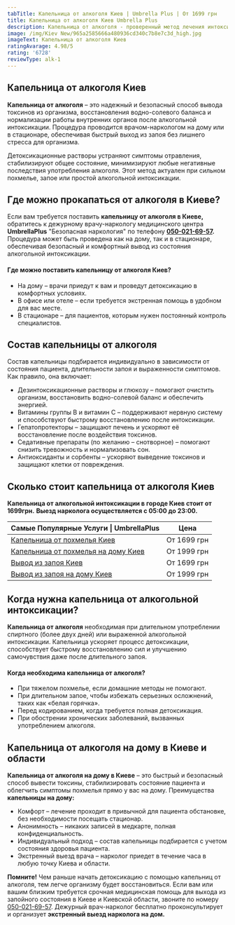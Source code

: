```yaml
---
tabTitle: Капельница от алкоголя Киев | Umbrella Plus | От 1699 грн
title: Капельница от алкоголя Киев Umbrella Plus
description: Капельница от алкоголя - проверенный метод лечения интоксикации
image: /img/Kiev New/965a2585666a480936cd340c7b8e7c3d_high.jpg
imageText: Капельница от алкоголя Киев
ratingAvarage: 4.98/5
rating: '6728'
reviewType: alk-1
---
```


## Капельница от алкоголя Киев

**Капельница от алкоголя** – это надежный и безопасный способ вывода токсинов из организма, восстановления водно-солевого баланса и нормализации работы внутренних органов после алкогольной интоксикации. Процедура проводится врачом-наркологом на дому или в стационаре, обеспечивая быстрый выход из запоя без лишнего стресса для организма.

Детоксикационные растворы устраняют симптомы отравления, стабилизируют общее состояние, минимизируют любые негативные последствия употребления алкоголя. Этот метод актуален при сильном похмелье, запое или простой алкогольной интоксикации.

## Где можно прокапаться от алкоголя в Киеве?

Если вам требуется поставить **капельницу от алкоголя в Киеве,** обратитесь к дежурному врачу-наркологу медицинского центра **UmbrellaPlus** "Безопасная наркология" по телефону **[050-021-69-57](tel:0500216957).** Процедура может быть проведена как на дому, так и в стационаре, обеспечивая безопасный и комфортный вывод из состояния алкогольной интоксикации.

#### **Где можно поставить капельницу от алкоголя Киев?**

* На дому – врачи приедут к вам и проведут детоксикацию в комфортных условиях.
* В офисе или отеле – если требуется экстренная помощь в удобном для вас месте.
* В стационаре – для пациентов, которым нужен постоянный контроль специалистов.

## Состав капельницы от алкоголя

Состав капельницы подбирается индивидуально в зависимости от состояния пациента, длительности запоя и выраженности симптомов. Как правило, она включает:

* Дезинтоксикационные растворы и глюкозу – помогают очистить организм, восстановить водно-солевой баланс и обеспечить энергией.
* Витамины группы B и витамин C – поддерживают нервную систему и способствуют быстрому восстановлению после интоксикации.
* Гепатопротекторы – защищают печень и ускоряют её восстановление после воздействия токсинов.
* Седативные препараты (по желанию – снотворное) – помогают снизить тревожность и нормализовать сон.
* Антиоксиданты и сорбенты – ускоряют выведение токсинов и защищают клетки от повреждения.

## Сколько стоит капельница от алкоголя Киев

**Капельница от алкогольной интоксикации в городе Киев стоит от 1699грн.** **Выезд нарколога осуществляется с 05:00 до 23:00.**

| Самые Популярные Услуги \| UmbrellaPlus                                                                      | Цена        |
| ------------------------------------------------------------------------------------------------------------ | ----------- |
| [Капельница от похмелья Киев](https://umbrella-plus.com.ua/kiev/kapelnica_ot_alkogola_kiev/)                 | От 1699 грн |
| [Капельница от похмелья на дому Киев](https://umbrella-plus.com.ua/kiev/kapelnica_ot_alkogola_na_domy_kiev/) | От 1999 грн |
| [Вывод из запоя Киев](https://umbrella-plus.com.ua/kiev/vivod-iz-zapoia-kiev/)                               | От 1699 грн |
| [Вывод из запоя на дому Киев](https://umbrella-plus.com.ua/kiev/vivod-iz-zapoia-na-domy-kiev/)               | От 1999 грн |

## Когда нужна капельница от алкогольной интоксикации?

**Капельница от алкоголя** необходимая при длительном употреблении спиртного (более двух дней) или выраженной алкогольной интоксикации. Капельница ускоряет процесс детоксикации, способствует быстрому восстановлению сил и улучшению самочувствия даже после длительного запоя.

#### **Когда необходима капельница от алкоголя?**

* При тяжелом похмелье, если домашние методы не помогают.
* При длительном запое, чтобы избежать серьезных осложнений, таких как «белая горячка».
* Перед кодированием, когда требуется полная детоксикация.
* При обострении хронических заболеваний, вызванных употреблением алкоголя.

## Капельница от алкоголя на дому в Киеве и области

**Капельница от алкоголя на дому в Киеве** – это быстрый и безопасный способ вывести токсины, стабилизировать состояние пациента и облегчить симптомы похмелья прямо у вас на дому. Преимущества **капельницы на дому:**

* Комфорт – лечение проходит в привычной для пациента обстановке, без необходимости посещать стационар.
* Анонимность – никаких записей в медкарте, полная конфиденциальность.
* Индивидуальный подход – состав капельницы подбирается с учетом состояния здоровья пациента.
* Экстренный выезд врача – нарколог приедет в течение часа в любую точку Киева и области.

**Помните!** Чем раньше начать детоксикацию с помощью капельниц от алкоголя, тем легче организму будет восстановиться. Если вам или вашим близким требуется срочная медицинская помощь для выхода из запойного состояния в Киеве и Киевской области, звоните по номеру [050-021-69-57](tel:0500216957). Дежурный врач-нарколог бесплатно проконсультирует и организует **экстренный выезд нарколога на дом.**
